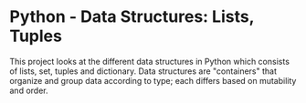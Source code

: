# Python - Data Structures: Lists, Tuples

This project looks at the different data structures in Python which consists of lists, set, tuples and dictionary. Data structures are "containers" that organize and group data according to type; each differs based on mutability and order.

